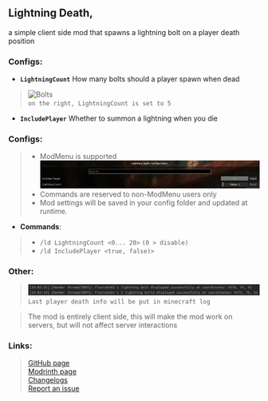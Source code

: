 ## Lightning Death,
a simple client side mod that spawns a lightning bolt on a player death position

### Configs:

- **`LightningCount`** How many bolts should a player spawn when dead
> ![Bolts](https://raw.githubusercontent.com/Flavio6561/Gallery/refs/heads/main/Lightning.gif)  
> `on the right, LightningCount is set to 5`
- **`IncludePlayer`** Whether to summon a lightning when you die

### Configs:
> - ModMenu is supported
> ![ModMenu](https://raw.githubusercontent.com/Flavio6561/Gallery/refs/heads/main/ModMenuExample.png)
> - Commands are reserved to non-ModMenu users only
> - Mod settings will be saved in your config folder and updated at runtime.

- **Commands**:
> - `/ld LightningCount <0... 20>` `(0 > disable)`
> - `/ld IncludePlayer <true, false)>`

### Other:
> ![Log](https://raw.githubusercontent.com/Flavio6561/Gallery/refs/heads/main/LogExaple.png)  
> `Last player death info will be put in minecraft log`

> The mod is entirely client side, this will make the mod work on servers, but will not affect server interactions

### Links:
> [GitHub page](https://github.com/Flavio6561/LightningDeath)  
> [Modrinth page](https://modrinth.com/mod/lightningdeath)  
> [Changelogs](https://github.com/Flavio6561/LightningDeath/wiki/Version-changelogs)  
> [Report an issue](https://github.com/Flavio6561/LightningDeath/issues)